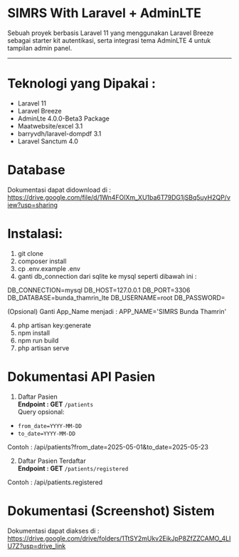 # SIMRS With Laravel + AdminLTE

Sebuah proyek berbasis Laravel 11 yang menggunakan Laravel Breeze sebagai starter kit autentikasi, serta integrasi tema AdminLTE 4 untuk tampilan admin panel.

----

# Teknologi yang Dipakai :
   - Laravel 11
   - Laravel Breeze
   - AdminLte 4.0.0-Beta3 Package
   - Maatwebsite/excel 3.1
   - barryvdh/laravel-dompdf 3.1
   - Laravel Sanctum 4.0

# Database
Dokumentasi dapat didownload di : https://drive.google.com/file/d/1Wn4FOlXm_XU1ba6T79DG1jSBq5uyH2QP/view?usp=sharing

# Instalasi:
1. git clone <repo>
2. composer install
3. cp .env.example .env
4. ganti db_connection dari sqlite ke mysql seperti dibawah ini :

DB_CONNECTION=mysql
DB_HOST=127.0.0.1
DB_PORT=3306
DB_DATABASE=bunda_thamrin_lte
DB_USERNAME=root
DB_PASSWORD=

(Opsional) Ganti App_Name menjadi :
APP_NAME='SIMRS Bunda Thamrin'

4. php artisan key:generate
5. npm install
6. npm run build
7. php artisan serve

# Dokumentasi API Pasien
1. Daftar Pasien  
**Endpoint : GET** `/patients`  
Query opsional:  
- `from_date=YYYY-MM-DD`  
- `to_date=YYYY-MM-DD`  

Contoh : /api/patients?from_date=2025-05-01&to_date=2025-05-23

2. Daftar Pasien Terdaftar  
**Endpoint : GET** `/patients/registered`

Contoh : /api/patients.registered


# Dokumentasi (Screenshot) Sistem
Dokumentasi dapat diakses di : https://drive.google.com/drive/folders/1TtSY2mUkv2EikJpP8ZfZZCAMO_4LIU7Z?usp=drive_link